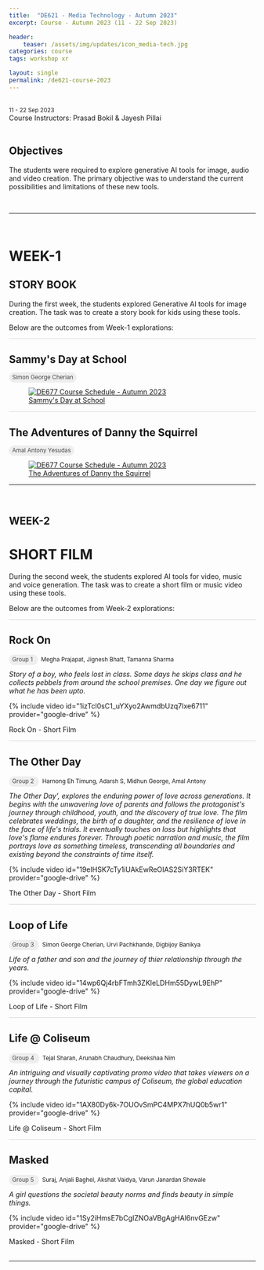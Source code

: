 ```yaml
---
title:  "DE621 - Media Technology - Autumn 2023"
excerpt: Course - Autumn 2023 (11 - 22 Sep 2023)

header:
    teaser: /assets/img/updates/icon_media-tech.jpg
categories: course
tags: workshop xr

layout: single
permalink: /de621-course-2023
---
```

<br>
<span style="padding: 0px 0px 4px 0px;"> <small>11 - 22 Sep 2023</small> </span>
<br>
Course Instructors: Prasad Bokil & Jayesh Pillai
<br><br>

## Objectives
The students were required to explore generative AI tools for image, audio and video creation. The primary objective was to understand the current possibilities and limitations of these new tools.

<br>
<hr>
<br>

# WEEK-1
## STORY BOOK

During the first week, the students explored Generative AI tools for image creation. The task was to create a story book for kids using these tools.

Below are the outcomes from Week-1 explorations:

<hr style="height:1px;border-width:0;background-color:lightgrey">

## Sammy's Day at School

<span style="padding: 0px 0px 4px 0px; background-color: #eeeeee; color: #444444; border-radius: 10px;"> <small>&nbsp;&nbsp;Simon George Cherian&nbsp;&nbsp;</small> </span>

<figure class="align-center" style="width:100%;">
  <a href="https://drive.google.com/file/d/1W8UuR-sb8LtLRbtzBlqMpmTLINwuSkas/view?usp=drive_link" target="_blank"><img src="{{ site.url }}{{ site.baseurl }}\assets\img\projects\2023_mediatech\storybook_1.png" alt="DE677 Course Schedule - Autumn 2023">
      <figcaption>Sammy's Day at School</figcaption></a>
</figure>

<hr style="height:1px;border-width:0;background-color:lightgrey">

## The Adventures of Danny the Squirrel

<span style="padding: 0px 0px 4px 0px; background-color: #eeeeee; color: #444444; border-radius: 10px;"> <small>&nbsp;&nbsp;Amal Antony Yesudas&nbsp;&nbsp;</small> </span>

<figure class="align-center" style="width:100%;">
  <a href="https://drive.google.com/file/d/19FhvEX6-ySyTX56ppv2CNQd_kKklNjIo/view?usp=drive_link" target="_blank"><img src="{{ site.url }}{{ site.baseurl }}\assets\img\projects\2023_mediatech\storybook_2.png" alt="DE677 Course Schedule - Autumn 2023">
      <figcaption>The Adventures of Danny the Squirrel</figcaption></a>
</figure>


<hr>

<br>

## WEEK-2
# SHORT FILM

During the second week, the students explored AI tools for video, music and voice generation. The task was to create a short film or music video using these tools.

Below are the outcomes from Week-2 explorations:

<hr style="height:1px;border-width:0;background-color:lightgrey">

## Rock On

<span style="padding: 0px 0px 4px 0px; background-color: #eeeeee; color: #444444; border-radius: 10px;"> <small>&nbsp;&nbsp;Group 1&nbsp;&nbsp;</small> </span>
<span style="padding: 0px 0px 4px 0px;"> <small>&nbsp;&nbsp;Megha Prajapat, Jignesh Bhatt, Tamanna Sharma
&nbsp;&nbsp;</small> </span>

<i>Story of a boy, who feels lost in class. Some days he skips class and he collects pebbels from around the school premises. One day we figure out what he has been upto.</i>

{% include video id="1izTcl0sC1_uYXyo2AwmdbUzq7Ixe6711" provider="google-drive" %}
<figcaption>Rock On - Short Film</figcaption>

<hr style="height:1px;border-width:0;background-color:lightgrey">


## The Other Day

<span style="padding: 0px 0px 4px 0px; background-color: #eeeeee; color: #444444; border-radius: 10px;"> <small>&nbsp;&nbsp;Group 2&nbsp;&nbsp;</small> </span>
<span style="padding: 0px 0px 4px 0px;"> <small>&nbsp;&nbsp;Harnong Eh Timung, Adarsh S, Midhun George, Amal Antony
&nbsp;&nbsp;</small> </span>

<i>The Other Day', explores the enduring power of love across generations. It begins with the unwavering love of parents and follows the protagonist's journey through childhood, youth, and the discovery of true love. The film celebrates weddings, the birth of a daughter, and the resilience of love in the face of life's trials. It eventually touches on loss but highlights that love's flame endures forever. Through poetic narration and music, the film portrays love as something timeless, transcending all boundaries and existing beyond the constraints of time itself.</i>


{% include video id="19eIHSK7cTy1iUAkEwReOIAS2SiY3RTEK" provider="google-drive" %}
<figcaption>The Other Day - Short Film</figcaption>

<hr style="height:1px;border-width:0;background-color:lightgrey">


## Loop of Life

<span style="padding: 0px 0px 4px 0px; background-color: #eeeeee; color: #444444; border-radius: 10px;"> <small>&nbsp;&nbsp;Group 3&nbsp;&nbsp;</small> </span>
<span style="padding: 0px 0px 4px 0px;"> <small>&nbsp;&nbsp;Simon George Cherian, Urvi Pachkhande, Digbijoy Banikya
&nbsp;&nbsp;</small> </span>

<i>Life of a father and son and the journey of thier relationship through the years.</i>

{% include video id="14wp6Qj4rbFTmh3ZKIeLDHm55DywL9EhP" provider="google-drive" %}
<figcaption>Loop of Life - Short Film</figcaption>

<hr style="height:1px;border-width:0;background-color:lightgrey">


## Life @ Coliseum

<span style="padding: 0px 0px 4px 0px; background-color: #eeeeee; color: #444444; border-radius: 10px;"> <small>&nbsp;&nbsp;Group 4&nbsp;&nbsp;</small> </span>
<span style="padding: 0px 0px 4px 0px;"> <small>&nbsp;&nbsp;Tejal Sharan, Arunabh Chaudhury, Deekshaa Nim
&nbsp;&nbsp;</small> </span>

<i>An intriguing and visually captivating promo video that takes viewers on a journey through the futuristic campus of Coliseum, the global education capital.</i>

{% include video id="1AX80Dy6k-7OUOvSmPC4MPX7hUQ0b5wr1" provider="google-drive" %}
<figcaption>Life @ Coliseum - Short Film</figcaption>

<hr style="height:1px;border-width:0;background-color:lightgrey">


## Masked

<span style="padding: 0px 0px 4px 0px; background-color: #eeeeee; color: #444444; border-radius: 10px;"> <small>&nbsp;&nbsp;Group 5&nbsp;&nbsp;</small> </span>
<span style="padding: 0px 0px 4px 0px;"> <small>&nbsp;&nbsp;Suraj, Anjali Baghel, Akshat Vaidya, Varun Janardan Shewale
&nbsp;&nbsp;</small> </span>

<i>A girl questions the societal beauty norms and finds beauty in simple things.</i>


{% include video id="1Sy2iHmsE7bCgIZNOaVBgAgHAl6nvGEzw" provider="google-drive" %}
<figcaption>Masked - Short Film</figcaption>


<br>
<hr>